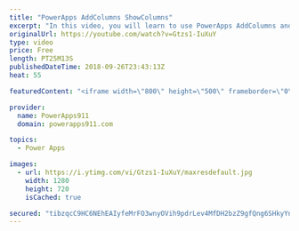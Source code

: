 ```yaml
---
title: "PowerApps AddColumns ShowColumns"
excerpt: "In this video, you will learn to use PowerApps AddColumns and ShowColumns along with other functions to better manipulate your data. Sometimes you don't control your data so you need to fix it up after you bring it into your app. This video will show you some of the tricks of the trade to do so.   Video"
originalUrl: https://youtube.com/watch?v=Gtzs1-IuXuY
type: video
price: Free
length: PT25M13S
publishedDateTime: 2018-09-26T23:43:13Z
heat: 55

featuredContent: "<iframe width=\"800\" height=\"500\" frameborder=\"0\" src=\"https://www.youtube.com/embed/Gtzs1-IuXuY\" allow=\"accelerometer; autoplay; encrypted-media; gyroscope; picture-in-picture\" allowfullscreen></iframe>"

provider:
  name: PowerApps911
  domain: powerapps911.com

topics:
  - Power Apps

images:
  - url: https://i.ytimg.com/vi/Gtzs1-IuXuY/maxresdefault.jpg
    width: 1280
    height: 720
    isCached: true

secured: "tibzqcC9HC6NEhEAIyfeMrFO3wnyOVih9pdrLev4MfDH2bzZ9gfQng6SHkyYnHmpn5fiEumc0nAOhTZMLRTt1hV0DbHq0lLq++ocK+93B12K0WE/pSjY6Bde0YRF3uQ8NTkfpODveMPu2OB6nLztxQ1c3kY3SZKd9rvxwkIjO3/Eu5Hvmchd5pG4JWSam3Nu5p5TwZrNDIDBeVVphjOGyc5VCNpC2hdhn8MEZm9CK6aLvXTD1k9Y1kuyQIs0shEk4PeG6zXEfE9kHI8Y8/t1cXda/rgrSQex6CBoPUyOxToBElqsM74xcGrvF9xrW7xMEPkkfiPoE2zGtbSNz709AOuCb+/nNVyGoQqPpdiGH3Q3aGW0Tnavx7lLe4b+b76xMNeOMF/bN3iVkhF5MuqwztKr1pBYmV4sMoxusoLylbE=;btbOopycY0Wf+4mm90ISZg=="
---
```


